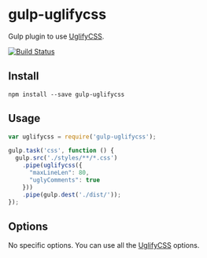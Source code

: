 gulp-uglifycss
==============

Gulp plugin to use [UglifyCSS](https://github.com/fmarcia/UglifyCSS).

[![Build Status](https://travis-ci.org/rezzza/gulp-uglifycss.svg?branch=master)](https://travis-ci.org/rezzza/gulp-uglifycss)

## Install

```
npm install --save gulp-uglifycss
```

## Usage
```javascript
var uglifycss = require('gulp-uglifycss');

gulp.task('css', function () {
  gulp.src('./styles/**/*.css')
    .pipe(uglifycss({
      "maxLineLen": 80,
      "uglyComments": true
    }))
    .pipe(gulp.dest('./dist/'));
});
```

## Options

No specific options. You can use all the [UglifyCSS](https://github.com/fmarcia/UglifyCSS) options.
